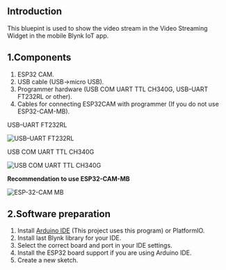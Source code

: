 ## Introduction

This bluepint is used to show the video stream in the Video Streaming Widget in the mobile Blynk IoT app.

## 1.Components

1. ESP32 CAM.
2. USB cable (USB->micro USB).
3. Programmer hardware (USB COM UART TTL CH340G, USB–UART FT232RL or other).
4. Cables for connecting ESP32CAM with programmer (If you do not use ESP32-CAM-MB).

USB–UART FT232RL 

![USB–UART FT232RL](https://github.com/blynkkk/blueprints/assets/110888025/a401b940-13f0-4e82-b4e1-76a1fbb41a1d)

USB COM UART TTL CH340G

![USB COM UART TTL CH340G](https://github.com/blynkkk/blueprints/assets/110888025/44b0ac48-6e11-4ef4-820b-c447a90a32e9)

**Recommendation to use ESP32-CAM-MB**

![ESP-32-CAM MB](https://github.com/blynkkk/blueprints/assets/110888025/e162d8b7-b61b-45d5-91e3-196e9bfbcdae)

## 2.Software preparation

1. Install [Arduino IDE](https://docs.arduino.cc/software/ide-v1/tutorials/Windows) (This project uses this program) or PlatformIO.
2. Install last Blynk library for your IDE.
3. Select the correct board and port in your IDE settings.
4. Install the ESP32 board support if you are using Arduino IDE.
5. Create a new sketch.




